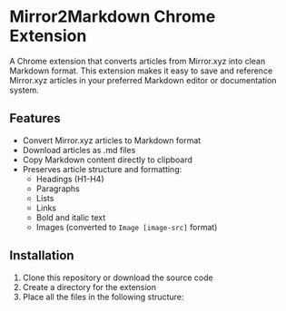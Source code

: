 # Mirror2Markdown Chrome Extension

A Chrome extension that converts articles from Mirror.xyz into clean Markdown format. This extension makes it easy to save and reference Mirror.xyz articles in your preferred Markdown editor or documentation system.

## Features

- Convert Mirror.xyz articles to Markdown format
- Download articles as .md files
- Copy Markdown content directly to clipboard
- Preserves article structure and formatting:
  - Headings (H1-H4)
  - Paragraphs
  - Lists
  - Links
  - Bold and italic text
  - Images (converted to `Image [image-src]` format)

## Installation

1. Clone this repository or download the source code
2. Create a directory for the extension
3. Place all the files in the following structure: 